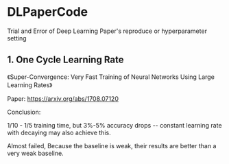 # DLPaperCode

Trial and Error of Deep Learning Paper's reproduce or hyperparameter setting

## 1. One Cycle Learning Rate

《Super-Convergence: Very Fast Training of Neural Networks Using Large Learning Rates》

Paper: https://arxiv.org/abs/1708.07120 

Conclusion:

1/10 - 1/5 training time, but 3%-5% accuracy drops -- constant learning rate with decaying may also achieve this.

Almost failed, Because the baseline is weak, their results are better than a very weak baseline. 
